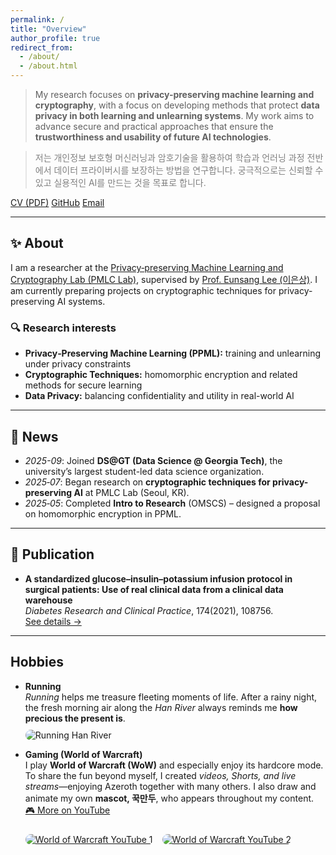 ```yaml
---
permalink: /
title: "Overview"
author_profile: true
redirect_from:
  - /about/
  - /about.html
---
```


> My research focuses on <strong>privacy-preserving machine learning and cryptography</strong>, with a focus on developing methods that protect <strong>data privacy in both learning and unlearning systems</strong>. My work aims to advance secure and practical approaches that ensure the <strong>trustworthiness and usability of future AI technologies</strong>.
  
> <span style="color:gray">저는 개인정보 보호형 머신러닝과 암호기술을 활용하여 학습과 언러닝 과정 전반에서 데이터 프라이버시를 보장하는 방법을 연구합니다. 궁극적으로는 신뢰할 수 있고 실용적인 AI를 만드는 것을 목표로 합니다.</span>

<p>
  <a class="btn btn--primary btn--small" href="{{ '/files/CV - 20250821.pdf' | relative_url }}" target="_blank">CV (PDF)</a>
  <!-- <a class="btn btn--small" href="https://scholar.google.com/citations?user=PS_CX0AAAAAJ">Google Scholar</a> -->
  <a class="btn btn--small" href="https://github.com/thepawgrammer">GitHub</a>
  <a class="btn btn--small" href="mailto:thepawgrammer@gmail.com">Email</a>
</p>

---

## ✨ About
I am a researcher at the <a href="https://sites.google.com/view/pmlclab/research" target="_blank">Privacy‑preserving Machine Learning and Cryptography Lab (PMLC Lab)</a>, supervised by <a href="https://sites.google.com/view/pmlclab/home" target="_blank">Prof. Eunsang Lee (이은상)</a>. I am currently preparing projects on cryptographic techniques for privacy-preserving AI systems.

### 🔍 Research interests
- **Privacy‑Preserving Machine Learning (PPML):** training and unlearning under privacy constraints 
- **Cryptographic Techniques:** homomorphic encryption and related methods for secure learning
- **Data Privacy:** balancing confidentiality and utility in real-world AI

---

## 📣 News
- *2025-09*: Joined **DS@GT (Data Science @ Georgia Tech)**, the university’s largest student-led data science organization.  
- *2025‑07*: Began research on **cryptographic techniques for privacy-preserving AI** at PMLC Lab (Seoul, KR).  
- *2025‑05*: Completed **Intro to Research** (OMSCS) – designed a proposal on homomorphic encryption in PPML.  
<!-- 필요 없으면 위/아래 줄을 삭제하거나 더 추가하세요. -->

---

## 📄 Publication
- **A standardized glucose–insulin–potassium infusion protocol in surgical patients: Use of real clinical data from a clinical data warehouse**  
  *Diabetes Research and Clinical Practice*, 174(2021), 108756.  
  <a href="{{ '/publications/' | relative_url }}">See details →</a>

---

## Hobbies

- **Running**  
  *Running* helps me treasure fleeting moments of life. After a rainy night, the fresh morning air along the *Han River* always reminds me **how precious the present is**.  
  <img src="{{'/images/personal/Run-HanRiver.JPG' | relative_url }}" alt="Running Han River" style="max-height:300px; border-radius:10px; margin-top:10px;">

- **Gaming (World of Warcraft)**  
  I play **World of Warcraft (WoW)** and especially enjoy its hardcore mode. To share the fun beyond myself, I created *videos, Shorts, and live streams*—enjoying Azeroth together with many others. I also draw and animate my own **mascot, 꾹만두**, who appears throughout my content. <a class="btn btn--primary btn--small" href="https://www.youtube.com/@%EA%BE%B9%EB%A7%8C%EB%91%90" target="_blank">🎮 More on YouTube</a>  
  <div style="display:flex; gap:15px; flex-wrap:wrap;">

  <a href="https://youtu.be/WYLcfo1ooT0?si=AgVxfVZvCf4OdfMO" target="_blank">
    <img src="{{ '/images/personal/youtube1.jpg' | relative_url }}" 
         alt="World of Warcraft YouTube 1" 
         style="max-width:300px; border-radius:10px; margin-top:10px;">
  </a>

  <a href="https://youtu.be/4JD9hAAQXXo?si=kHm5aAIajAkWBlum" target="_blank">
    <img src="{{ '/images/personal/youtube2.jpg' | relative_url }}" 
         alt="World of Warcraft YouTube 2" 
         style="max-width:300px; border-radius:10px; margin-top:10px;">
  </a>  

  </div>